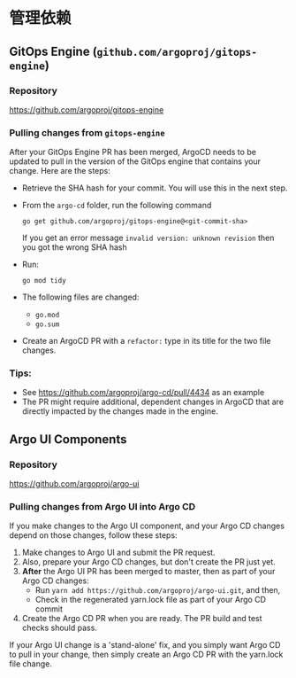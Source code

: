 # 管理依赖

## GitOps Engine (`github.com/argoproj/gitops-engine`)

### Repository

https://github.com/argoproj/gitops-engine

### Pulling changes from `gitops-engine` 

After your GitOps Engine PR has been merged, ArgoCD needs to be updated to pull in the version of the GitOps engine that contains your change.  Here are the steps:

* Retrieve the SHA hash for your commit. You will use this in the next step.
* From the `argo-cd` folder, run the following command

    `go get github.com/argoproj/gitops-engine@<git-commit-sha>`

    If you get an error message `invalid version: unknown revision` then you got the wrong SHA hash

* Run:

    `go mod tidy`

* The following files are changed:

    - `go.mod`
    - `go.sum`

* Create an ArgoCD PR with a `refactor:` type in its title for the two file changes.

### Tips:
* See https://github.com/argoproj/argo-cd/pull/4434 as an example
* The PR might require additional, dependent changes in ArgoCD that are directly impacted by the changes made in the engine.  

## Argo UI Components

### Repository

https://github.com/argoproj/argo-ui

### Pulling changes from Argo UI into Argo CD

If you make changes to the Argo UI component, and your Argo CD changes depend on those changes, follow these steps:

1. Make changes to Argo UI and submit the PR request.
2. Also, prepare your Argo CD changes, but don't create the PR just yet.
3. **After** the Argo UI PR has been merged to master, then as part of your Argo CD changes:
	- Run `yarn add https://github.com/argoproj/argo-ui.git`, and then,
	- Check in the regenerated yarn.lock file as part of your Argo CD commit
4. Create the Argo CD PR	 when you are ready. The PR build and test checks should pass.

If your Argo UI change is a 'stand-alone' fix, and you simply want Argo CD to pull in your change, then simply create an Argo CD PR with the yarn.lock file change.


